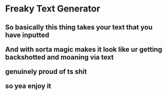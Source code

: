 # Freaky Text Generator

<h2>
  <p>So basically this thing takes your text that you have inputted</p>
  <p>And with sorta magic makes it look like ur getting backshotted and moaning via text</p>
  <p>genuinely proud of ts shit</p>
  <p>so yea enjoy it</p>
</h2>
